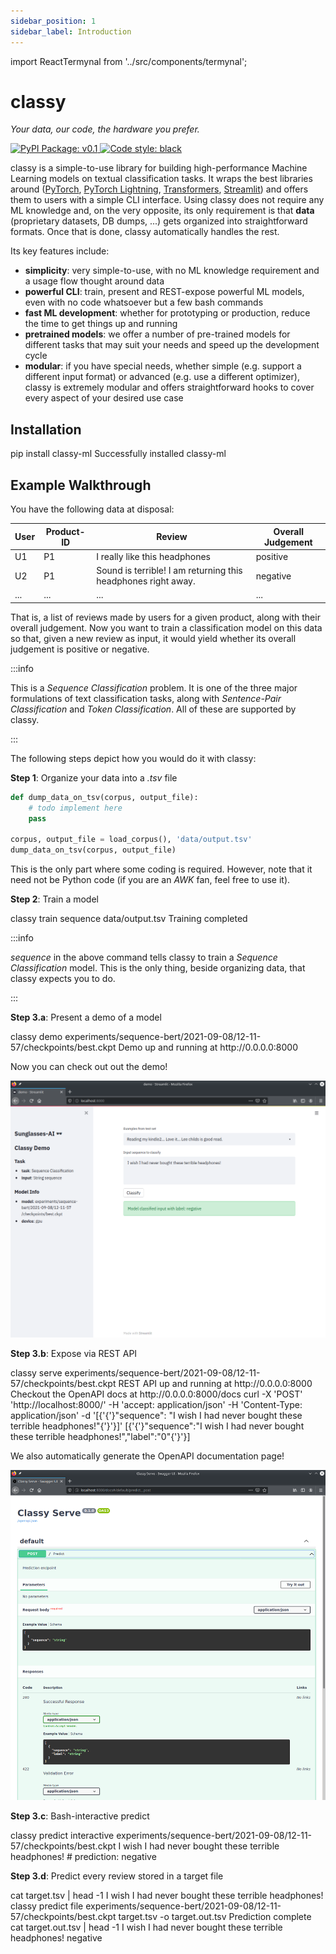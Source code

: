 ```yaml
---
sidebar_position: 1
sidebar_label: Introduction
---
```


import ReactTermynal from '../src/components/termynal';

# classy

<div style={{textAlign: "center"}}>
  <em>Your data, our code, the hardware you prefer.</em>
  <p></p>
</div>

<div style={{textAlign: "center"}}>
  <a href="https://pypi.org/project/classy-ml" style={{marginRight: ".5rem"}}>
    <img alt="PyPI Package: v0.1" src="https://img.shields.io/badge/PyPI%20Package-v0.1-lightgreen.svg?style=for-the-badge"/>
  </a>
  <a href="https://black.readthedocs.io/en/stable/">
    <img alt="Code style: black" src="https://img.shields.io/badge/code%20style-black-black.svg?style=for-the-badge"/>
  </a>
  <p></p>
</div>

classy is a simple-to-use library for building high-performance Machine Learning models on textual classification tasks.
It wraps the best libraries around ([PyTorch](https://pytorch.org/), [PyTorch Lightning](https://www.pytorchlightning.ai/), [Transformers](https://huggingface.co/transformers/), [Streamlit](https://streamlit.io/)) 
and offers them to users with a simple CLI interface. Using classy does not require any ML knowledge and, on the very opposite, 
its only requirement is that **data** (proprietary datasets, DB dumps, ...) gets organized into straightforward formats. 
Once that is done, classy automatically handles the rest.

Its key features include:
* **simplicity**: very simple-to-use, with no ML knowledge requirement and a usage flow thought around data
* **powerful CLI**: train, present and REST-expose powerful ML models, even with no code whatsoever but a few bash commands
* **fast ML development**: whether for prototyping or production, reduce the time to get things up and running
* **pretrained models**: we offer a number of pre-trained models for different tasks that may suit your needs and speed up the development cycle 
* **modular**: if you have special needs, whether simple (e.g. support a different input format) or advanced (e.g. use a different optimizer),
  classy is extremely modular and offers straightforward hooks to cover every aspect of your desired use case

## Installation

<ReactTermynal>
  <span data-ty="input">pip install classy-ml</span>
  <span data-ty="progress"></span>
  <span data-ty>Successfully installed classy-ml</span>
</ReactTermynal>

## Example Walkthrough

You have the following data at disposal:

| User | Product-ID | Review | Overall Judgement |
| ----------- | ----------- | ----------- | ----------- |
| U1 | P1 | I really like this headphones | positive | 
| U2 | P1 | Sound is terrible! I am returning this headphones right away. | negative |
| ... | ... | ... | ... |

That is, a list of reviews made by users for a given product, along with their overall judgement. Now you want to train
a classification model on this data so that, given a new review as input, it would yield whether its overall judgement is
positive or negative.

:::info

This is a *Sequence Classification* problem. It is one of the three major formulations of text classification tasks,
along with *Sentence-Pair Classification* and *Token Classification*. All of these are supported by classy.

:::

The following steps depict how you would do it with classy:

**Step 1**: Organize your data into a *.tsv* file

```python
def dump_data_on_tsv(corpus, output_file):
    # todo implement here
    pass

corpus, output_file = load_corpus(), 'data/output.tsv'
dump_data_on_tsv(corpus, output_file)
```

This is the only part where some coding is required. However, note that it need not be Python code 
(if you are an *AWK* fan, feel free to use it).

**Step 2**: Train a model

<ReactTermynal>
  <span data-ty="input">classy train sequence data/output.tsv</span>
  <span data-ty="progress"></span>
  <span data-ty>Training completed</span>
</ReactTermynal>

<p />

:::info

*sequence* in the above command tells classy to train a *Sequence Classification* model. This is the only thing, beside 
organizing data, that classy expects you to do.

:::

**Step 3.a**: Present a demo of a model

<ReactTermynal>
  <span data-ty="input">classy demo experiments/sequence-bert/2021-09-08/12-11-57/checkpoints/best.ckpt</span>
  <span data-ty startDelay="2000">Demo up and running at http://0.0.0.0:8000</span>
</ReactTermynal>

<p />

Now you can check out out the demo!

![Classy Demo](/img/intro/demo.png)

**Step 3.b**: Expose via REST API

<ReactTermynal>
  <span data-ty="input">classy serve experiments/sequence-bert/2021-09-08/12-11-57/checkpoints/best.ckpt</span>
  <span data-ty startDelay="2000">REST API up and running at http://0.0.0.0:8000</span>
  <span data-ty>Checkout the OpenAPI docs at http://0.0.0.0:8000/docs</span>
  <span data-ty="input">curl -X 'POST' 'http://localhost:8000/' -H 'accept: application/json' -H 'Content-Type: application/json' -d '[{'{'}"sequence": "I wish I had never bought these terrible headphones!"{'}'}]'</span>
  <span data-ty startDelay="2000">[{'{'}"sequence":"I wish I had never bought these terrible headphones!","label":"0"{'}'}]</span>
</ReactTermynal>

<p />

We also automatically generate the OpenAPI documentation page!

![Classy Serve Docs](/img/intro/serve-docs.png)

**Step 3.c**: Bash-interactive predict

<ReactTermynal>
  <span data-ty="input">classy predict interactive experiments/sequence-bert/2021-09-08/12-11-57/checkpoints/best.ckpt</span>
  <span data-ty="input" data-ty-prompt="Enter source text: ">I wish I had never bought these terrible headphones!</span>
  <span data-ty startDelay="2000">  # prediction: negative</span>
  <span data-ty data-ty-prompt="Enter source text: "></span>
</ReactTermynal>

<p />

**Step 3.d**: Predict every review stored in a target file

<ReactTermynal>
  <span data-ty="input">cat target.tsv | head -1</span>
  <span data-ty>I wish I had never bought these terrible headphones!</span>
  <span data-ty="input">classy predict file experiments/sequence-bert/2021-09-08/12-11-57/checkpoints/best.ckpt target.tsv -o target.out.tsv</span>
  <span data-ty="progress"></span>
  <span data-ty>Prediction complete</span>
  <span data-ty="input">cat target.out.tsv | head -1</span>
  <span data-ty>I wish I had never bought these terrible headphones!    negative</span>
</ReactTermynal>

<p />

